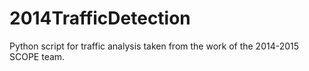 # 2014TrafficDetection
Python script for traffic analysis taken from the work of the 2014-2015 SCOPE team.
